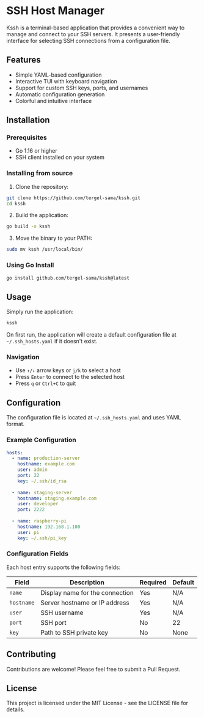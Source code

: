 # SSH Host Manager

Kssh is a terminal-based application that provides a convenient way to manage and connect to your SSH servers. It presents a user-friendly interface for selecting SSH connections from a configuration file.

## Features

- Simple YAML-based configuration
- Interactive TUI with keyboard navigation
- Support for custom SSH keys, ports, and usernames
- Automatic configuration generation
- Colorful and intuitive interface

## Installation

### Prerequisites

- Go 1.16 or higher
- SSH client installed on your system

### Installing from source

1. Clone the repository:
```bash
git clone https://github.com/tergel-sama/kssh.git 
cd kssh
```

2. Build the application:
```bash
go build -o kssh
```

3. Move the binary to your PATH:
```bash
sudo mv kssh /usr/local/bin/
```

### Using Go Install

```bash
go install github.com/tergel-sama/kssh@latest
```

## Usage

Simply run the application:

```bash
kssh
```

On first run, the application will create a default configuration file at `~/.ssh_hosts.yaml` if it doesn't exist.

### Navigation

- Use `↑/↓` arrow keys or `j/k` to select a host
- Press `Enter` to connect to the selected host
- Press `q` or `Ctrl+C` to quit

## Configuration

The configuration file is located at `~/.ssh_hosts.yaml` and uses YAML format.

### Example Configuration

```yaml
hosts:
  - name: production-server
    hostname: example.com
    user: admin
    port: 22
    key: ~/.ssh/id_rsa
    
  - name: staging-server
    hostname: staging.example.com
    user: developer
    port: 2222
    
  - name: raspberry-pi
    hostname: 192.168.1.100
    user: pi
    key: ~/.ssh/pi_key
```

### Configuration Fields

Each host entry supports the following fields:

| Field     | Description                           | Required | Default    |
|-----------|---------------------------------------|----------|------------|
| `name`    | Display name for the connection       | Yes      | N/A        |
| `hostname`| Server hostname or IP address         | Yes      | N/A        |
| `user`    | SSH username                          | Yes      | N/A        |
| `port`    | SSH port                              | No       | 22         |
| `key`     | Path to SSH private key               | No       | None       |

## Contributing

Contributions are welcome! Please feel free to submit a Pull Request.

## License

This project is licensed under the MIT License - see the LICENSE file for details.
